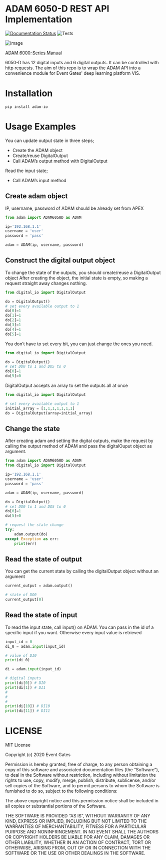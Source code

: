 # ADAM 6050-D REST API Implementation
[![Documentation Status](https://readthedocs.org/projects/adam-io/badge/?version=latest)](https://adam-io.readthedocs.io/en/latest/?badge=latest)
![Tests](https://github.com/eventgates/adam_io/workflows/Tests/badge.svg)



![image](https://advdownload.advantech.com/productfile/PIS/ADAM-6050/Product%20-%20Photo(B)/ADAM-6050_01_B20190725160245.jpg)

[ADAM 6000-Series Manual](http://advdownload.advantech.com/productfile/Downloadfile4/1-1M99LTH/ADAM-6000_User_Manaul_Ed_9.pdf)

6050-D has 12 digital inputs and 6 digital outputs. It can be controlled with http requests. The aim of this repo is to wrap the ADAM API into a convenience module for Event Gates' deep learning platform VIS.

# Installation
```
pip install adam-io
```

# Usage Examples

You can update output state in three steps;
* Create the ADAM object
* Create/reuse DigitalOutput
* Call ADAM’s output method with DigitalOutput

Read the input state;
* Call ADAM’s input method

## Create adam object

IP, username, password of ADAM should be already set from APEX

```python
from adam import ADAM6050D as ADAM

ip='192.168.1.1'
username = 'user'
password = 'pass'

adam = ADAM(ip, username, password)
```

## Construct the digital output object

To change the state of the outputs, you should create/reuse a DigitalOutput object
After creating the object, the initial state is empty, so making a request straight away changes nothing.

```python
from digital_io import DigitalOutput

do = DigitalOutput()
# set every available output to 1
do[0]=1
do[1]=1
do[2]=1
do[3]=1
do[4]=1
do[5]=1
```

You don’t have to set every bit, you can just change the ones you need.

```python
from digital_io import DigitalOutput

do = DigitalOutput()
# set DO0 to 1 and DO5 to 0
do[0]=1
do[5]=0
```

DigitalOutput accepts an array to set the outputs all at once

```python
from digital_io import DigitalOutput

# set every available output to 1
initial_array = [1,1,1,1,1,1,1]
do = DigitalOutput(array=initial_array)
```

## Change the state

After creating adam and setting the digital outputs, make the request by calling the output method of ADAM and pass the digitalOuput object as argument.

```python
from adam import ADAM6050D as ADAM
from digital_io import DigitalOutput

ip='192.168.1.1'
username = 'user'
password = 'pass'

adam = ADAM(ip, username, password)

do = DigitalOutput()
# set DO0 to 1 and DO5 to 0
do[0]=1
do[5]=0

# request the state change
try:
    adam.output(do)
except Exception as err:
    print(err)
```

## Read the state of output

You can get the current state by calling the digitalOutput object without an argument

```python
current_output = adam.output()

# state of DO0
current_output[0]
```

## Read the state of input

To read the input state, call input() on ADAM. You can pass in the id of a specific input if you want. Otherwise every input value is retrieved

```python
input_id = 0
di_0 = adam.input(input_id)

# value of DI0
print(di_0)

di = adam.input(input_id)

# digital inputs
print(di[0]) # DI0
print(di[1]) # DI1
#
#
#
print(di[10]) # DI10
print(di[11]) # DI11

```

# LICENSE

MIT License

Copyright (c) 2020 Event Gates

Permission is hereby granted, free of charge, to any person obtaining a copy
of this software and associated documentation files (the “Software”), to deal
in the Software without restriction, including without limitation the rights
to use, copy, modify, merge, publish, distribute, sublicense, and/or sell
copies of the Software, and to permit persons to whom the Software is
furnished to do so, subject to the following conditions:

The above copyright notice and this permission notice shall be included in all
copies or substantial portions of the Software.

THE SOFTWARE IS PROVIDED “AS IS”, WITHOUT WARRANTY OF ANY KIND, EXPRESS OR
IMPLIED, INCLUDING BUT NOT LIMITED TO THE WARRANTIES OF MERCHANTABILITY,
FITNESS FOR A PARTICULAR PURPOSE AND NONINFRINGEMENT. IN NO EVENT SHALL THE
AUTHORS OR COPYRIGHT HOLDERS BE LIABLE FOR ANY CLAIM, DAMAGES OR OTHER
LIABILITY, WHETHER IN AN ACTION OF CONTRACT, TORT OR OTHERWISE, ARISING FROM,
OUT OF OR IN CONNECTION WITH THE SOFTWARE OR THE USE OR OTHER DEALINGS IN THE
SOFTWARE.
